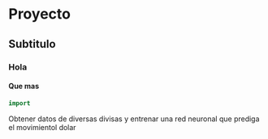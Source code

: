 # Proyecto
## Subtitulo
### Hola
#### Que mas
```java
import
```
Obtener datos de diversas divisas y entrenar una red neuronal que prediga el movimientol dolar
